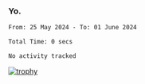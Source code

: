 ### Yo.

<!--START_SECTION:waka-->

```txt
From: 25 May 2024 - To: 01 June 2024

Total Time: 0 secs

No activity tracked
```

<!--END_SECTION:waka-->

[![trophy](https://github-profile-trophy.vercel.app/?username=njammy&row=2&column=3&theme=juicyfresh)](https://github.com/ryo-ma/github-profile-trophy)
